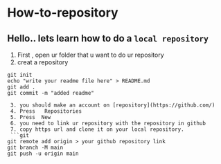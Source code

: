 # How-to-repository
## Hello.. lets learn how to do a ` local repository `
 1. First , open ur folder that u want to do ur repository
 2. creat a repository 
```git
git init 
echo "write your readme file here" > README.md
git add .
git commit -m "added readme"

 3. you should make an account on [repository](https://github.com/)
 4. Press   Repositories 
 5. Press  New 
 6. you need to link ur repository with the repository in github
 7. copy https url and clone it on your local repository.
 ```git
git remote add origin > your github repository link
git branch -M main
git push -u origin main



